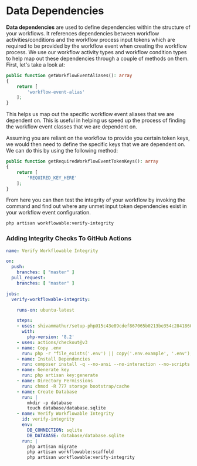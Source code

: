 # Data Dependencies

**Data dependencies** are used to define dependencies within the structure of your workflows.
It references dependencies between workflow activities/conditions and the workflow process 
input tokens which are required to be provided by the workflow event when creating the workflow process.
We use our workflow activity types and workflow 
condition types to help map out these dependencies through a couple of methods on them.  First, let's take a look at:

```php
public function getWorkflowEventAliases(): array
{
    return [
        'workflow-event-alias'
    ];
}
```

This helps us map out the specific workflow event aliases that we are dependent on.  This is useful in helping us speed
up the process of finding the workflow event classes that we are dependent on.

Assuming you are reliant on the workflow to provide you certain token keys, we would then need to define the 
specific keys that we are dependent on.  We can do this by using the following method:

```php
public function getRequiredWorkflowEventTokenKeys(): array
{
    return [
        'REQUIRED_KEY_HERE'
    ];
}
```

From here you can then test the integrity of your workflow by invoking the command and find out where any unmet 
input token dependencies exist in your workflow event configuration.

```bash
php artisan workflowable:verify-integrity
```

### Adding Integrity Checks To GitHub Actions

```yaml
name: Verify Workflowable Integrity

on:
  push:
    branches: [ "master" ]
  pull_request:
    branches: [ "master" ]

jobs:
  verify-workflowable-integrity:

    runs-on: ubuntu-latest

    steps:
    - uses: shivammathur/setup-php@15c43e89cdef867065b0213be354c2841860869e
      with:
        php-version: '8.2'
    - uses: actions/checkout@v3
    - name: Copy .env
      run: php -r "file_exists('.env') || copy('.env.example', '.env');"
    - name: Install Dependencies
      run: composer install -q --no-ansi --no-interaction --no-scripts --no-progress --prefer-dist
    - name: Generate key
      run: php artisan key:generate
    - name: Directory Permissions
      run: chmod -R 777 storage bootstrap/cache
    - name: Create Database
      run: |
        mkdir -p database
        touch database/database.sqlite
    - name: Verify Workflowable Integrity
      id: verify-integrity
      env:
        DB_CONNECTION: sqlite
        DB_DATABASE: database/database.sqlite
      run: |
        php artisan migrate
        php artisan workflowable:scaffold
        php artisan workflowable:verify-integrity
```
